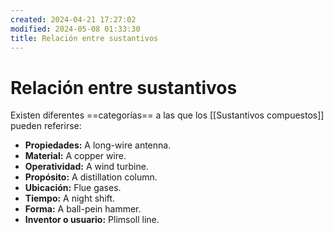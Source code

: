 ```yaml
---
created: 2024-04-21 17:27:02
modified: 2024-05-08 01:33:30
title: Relación entre sustantivos
---
```


# Relación entre sustantivos

Existen diferentes ==categorías== a las que los [[Sustantivos compuestos]] pueden referirse:

- **Propiedades:** A long-wire antenna.
- **Material:** A copper wire.
- **Operatividad:** A wind turbine.
- **Propósito:** A distillation column.
- **Ubicación:** Flue gases.
- **Tiempo:** A night shift.
- **Forma:** A ball-pein hammer.
- **Inventor o usuario:** Plimsoll line.
